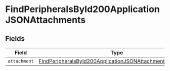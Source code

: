 # FindPeripheralsById200ApplicationJSONAttachments


## Fields

| Field                                                                                                                                               | Type                                                                                                                                                | Required                                                                                                                                            | Description                                                                                                                                         |
| --------------------------------------------------------------------------------------------------------------------------------------------------- | --------------------------------------------------------------------------------------------------------------------------------------------------- | --------------------------------------------------------------------------------------------------------------------------------------------------- | --------------------------------------------------------------------------------------------------------------------------------------------------- |
| `attachment`                                                                                                                                        | [FindPeripheralsById200ApplicationJSONAttachmentsAttachment](../../models/operations/findperipheralsbyid200applicationjsonattachmentsattachment.md) | :heavy_minus_sign:                                                                                                                                  | N/A                                                                                                                                                 |